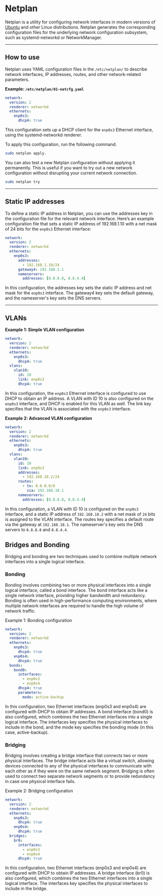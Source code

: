 # Netplan

Netplan is a utility for configuring network interfaces in modern versions of [Ubuntu](distros/ubuntu.md) and other Linux distributions. Netplan generates the corresponding configuration files for the underlying network configuration subsystem, such as systemd-networkd or NetworkManager.

---
## How to use

Netplan uses YAML configuration files in the `/etc/netplan/` to describe network interfaces, IP addresses, routes, and other network-related parameters.

**Example: `/etc/netplan/01-netcfg.yaml`**
```yaml
network:
  version: 2
  renderer: networkd
  ethernets:
    enp0s3:
      dhcp4: true
```

This configuration sets up a DHCP client for the `﻿enp0s3` Ethernet interface, using the ﻿systemd-networkd renderer. 

To apply this configuration, run the following command. 

```sh
sudo netplan apply.
```

You can also test a new Netplan configuration without applying it permanently. This is useful if you want to try out a new network configuration without disrupting your current network connection.

```sh
sudo netplan try
```

---
## Static IP addresses

To define a static IP address in Netplan, you can use the ﻿addresses key in the configuration file for the relevant network interface. Here’s an example configuration file that sets a static IP address of ﻿192.168.1.10 with a net mask of ﻿24 bits for the `﻿enp0s3` Ethernet interface:

```yaml
network:
  version: 2
  renderer: networkd
  ethernets:
    enp0s3:
      addresses:
        - 192.168.1.10/24
      gateway4: 192.168.1.1
      nameservers:
        addresses: [8.8.8.8, 8.8.4.4]
```

In this configuration, the ﻿addresses key sets the static IP address and net mask for the `﻿enp0s3` interface. The ﻿gateway4 key sets the default gateway, and the ﻿nameserver's key sets the DNS servers.

---
## VLANs

**Example 1: Simple VLAN configuration**
```yaml
network:
  version: 2
  renderer: networkd
  ethernets:
    enp0s3:
      dhcp4: true
  vlans:
    vlan10:
      id: 10
      link: enp0s3
      dhcp4: true
```

In this configuration, the `﻿enp0s3` Ethernet interface is configured to use DHCP to obtain an IP address. A VLAN with ID 10 is also configured on the `﻿enp0s3` interface, and DHCP is enabled for this VLAN as well. The ﻿link key specifies that the VLAN is associated with the `﻿enp0s3` interface.

**Example 2: Advanced VLAN configuration**
```yaml
network:
  version: 2
  renderer: networkd
  ethernets:
    enp0s3:
      dhcp4: true
  vlans:
    vlan10:
      id: 10
      link: enp0s3
      addresses:
        - 192.168.10.2/24
      routes:
        - to: 0.0.0.0/0
          via: 192.168.10.1
      nameservers:
        addresses: [8.8.8.8, 8.8.4.4]
```

In this configuration, a VLAN with ID 10 is configured on the `﻿enp0s3` interface, and a static IP address of ﻿`192.168.10.2` with a net mask of ﻿`24` bits is assigned to the VLAN interface. The ﻿routes key specifies a default route via the gateway at `﻿192.168.10.1`. The ﻿nameserver's key sets the DNS servers to `﻿8.8.8.8` and `﻿8.8.4.4`.

## Bridges and Bonding

Bridging and bonding are two techniques used to combine multiple network interfaces into a single logical interface.

### Bonding

Bonding involves combining two or more physical interfaces into a single logical interface, called a bond interface. The bond interface acts like a single network interface, providing higher bandwidth and redundancy. Bonding is often used in high-performance computing environments, where multiple network interfaces are required to handle the high volume of network traffic.

Example 1: Bonding configuration
```yaml
network:
  version: 2
  renderer: networkd
  ethernets:
    enp0s3:
      dhcp4: true
    enp0s4:
      dhcp4: true
  bonds:
    bond0:
      interfaces:
        - enp0s3
        - enp0s4
      dhcp4: true
      parameters:
        mode: active-backup
```

In this configuration, two Ethernet interfaces (﻿enp0s3 and ﻿enp0s4) are configured with DHCP to obtain IP addresses. A bond interface (﻿bond0) is also configured, which combines the two Ethernet interfaces into a single logical interface. The ﻿interfaces key specifies the physical interfaces to include in the bond, and the ﻿mode key specifies the bonding mode (in this case, ﻿active-backup).

### Bridging

Bridging involves creating a bridge interface that connects two or more physical interfaces. The bridge interface acts like a virtual switch, allowing devices connected to any of the physical interfaces to communicate with each other as if they were on the same network segment. Bridging is often used to connect two separate network segments or to provide redundancy in case one physical interface fails.

Example 2: Bridging configuration
```yaml
network:
  version: 2
  renderer: networkd
  ethernets:
    enp0s3:
      dhcp4: true
    enp0s4:
      dhcp4: true
  bridges:
    br0:
      interfaces:
        - enp0s3
        - enp0s4
      dhcp4: true
```

In this configuration, two Ethernet interfaces (﻿enp0s3 and ﻿enp0s4) are configured with DHCP to obtain IP addresses. A bridge interface (﻿br0) is also configured, which combines the two Ethernet interfaces into a single logical interface. The ﻿interfaces key specifies the physical interfaces to include in the bridge.
